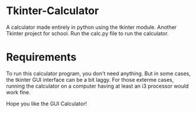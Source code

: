# Tkinter-Calculator
A calculator made entirely in python using the tkinter module. Another Tkinter project for school.
Run the calc.py file to run the calculator.

# Requirements
To run this calculator program, you don't need anything. But in some cases, the tkinter GUI interface can be a bit laggy. For those exterme cases, running the calculator on a computer having at least an i3 processor would work fine.

Hope you like the GUI Calculator!

